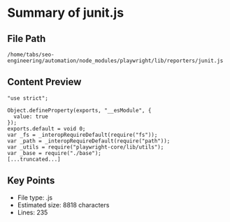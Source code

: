# Summary of junit.js
  
## File Path
`/home/tabs/seo-engineering/automation/node_modules/playwright/lib/reporters/junit.js`

## Content Preview
```
"use strict";

Object.defineProperty(exports, "__esModule", {
  value: true
});
exports.default = void 0;
var _fs = _interopRequireDefault(require("fs"));
var _path = _interopRequireDefault(require("path"));
var _utils = require("playwright-core/lib/utils");
var _base = require("./base");
[...truncated...]
```

## Key Points
- File type: .js
- Estimated size: 8818 characters
- Lines: 235
